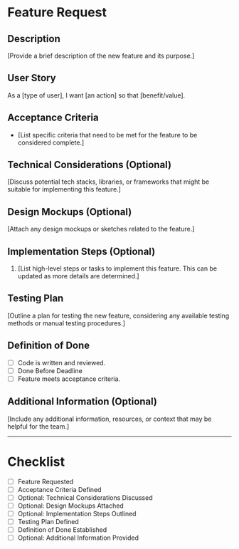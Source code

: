 # Feature Request

## Description
[Provide a brief description of the new feature and its purpose.]

## User Story
As a [type of user], I want [an action] so that [benefit/value].

## Acceptance Criteria
- [List specific criteria that need to be met for the feature to be considered complete.]

## Technical Considerations (Optional)
[Discuss potential tech stacks, libraries, or frameworks that might be suitable for implementing this feature.]

## Design Mockups (Optional)
[Attach any design mockups or sketches related to the feature.]

## Implementation Steps (Optional)
1. [List high-level steps or tasks to implement this feature. This can be updated as more details are determined.]

## Testing Plan
[Outline a plan for testing the new feature, considering any available testing methods or manual testing procedures.]

## Definition of Done
- [ ] Code is written and reviewed.
- [ ] Done Before Deadline
- [ ] Feature meets acceptance criteria.

## Additional Information (Optional)
[Include any additional information, resources, or context that may be helpful for the team.]

---

# Checklist
- [ ] Feature Requested
- [ ] Acceptance Criteria Defined
- [ ] Optional: Technical Considerations Discussed
- [ ] Optional: Design Mockups Attached
- [ ] Optional: Implementation Steps Outlined
- [ ] Testing Plan Defined
- [ ] Definition of Done Established
- [ ] Optional: Additional Information Provided
